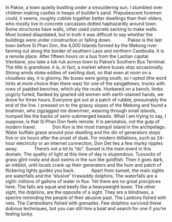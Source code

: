 In Pakse, a town quietly bustling under a smouldering sun, I stumbled over children making castles in heaps of builder’s sand. Prepubescent foremen could, it seems, roughly cobble together better dwellings than their elders, who mostly live in concrete carcasses dotted haphazardly around town. Some structures have walls, other used concrete sacking to make walls. Most looked dilapidated, but in truth it was difficult to say whether the buildings were under construction or falling down.
            Pakse is the last town before Si Phan Don, the 4,000 Islands formed by the Mekong river fanning out along the border of southern Laos and northern Cambodia. It is a remote place. After fifteen hours on a bus from the Laotian capital Vientiane, you take a tuk-tuk across town to Pakse’s Southern Bus Terminal. The title is grandiose: it is, in fact, a market where buses stop occasionally. Strong winds stoke eddies of swirling dust, so that even at noon on a cloudless day, it is gloomy. No buses were going south, so I opted (the word hints at more choice than there was) for one of the sangathews, trucks with rows of padded benches, which ply the route. Hunkered on a bench, limbs yogicly furled, flanked by gnarled old women with earth-stained hands, we drove for three hours. Everyone got out at a patch of rubble, presumably the end of the line. I pressed on to the grassy slopes of the Mekong and found a boatman, who zigzagged me downriver, weaving through small islands, humped like the backs of semi-submerged beasts. What I am trying to say, I suppose, is that Si Phan Don feels remote. It is peristalsis, not the gulp of modern travel.
            Don Kon is the most tranquil island in the archipelago. Water buffalo graze around your dwelling and the din of generators stops five or six hours after the onset of dusk. For modern titillations, such as 24-hour electricity or an Internet connection, Don Det lies a few murky ripples away.
            There’s not a lot to “do”. Sunset is the main event in this domain. The quality of light at this time of day is stupendous. Tussocks of grass glint rosily and dust swims in the sun like goldfish. Then it goes dark, an inkblot, until locals crank up their generators and the hum and patch of flickering lights guides you back.
            Apart from sunset, the main sights are waterfalls and the “elusive” Irrawaddy dolphins. The waterfalls are a sight: millions of gallons of water in flux. Yet there are no great precipices here. The falls are squat and beefy like a heavyweight boxer. The other sight, the dolphins, are the opposite of a sight. They are a blindness, a spectre reminding the people of their abusive past. The Laotions fished with nets. The Cambodians fished with grenades. Few dolphins survived these dubious techniques, but you can still hire a boat and search for one if you’re feeling lucky.
